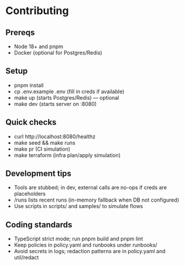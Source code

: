 # Contributing

## Prereqs

- Node 18+ and pnpm
- Docker (optional for Postgres/Redis)

## Setup

- pnpm install
- cp .env.example .env (fill in creds if available)
- make up (starts Postgres/Redis) — optional
- make dev (starts server on :8080)

## Quick checks

- curl http://localhost:8080/healthz
- make seed && make runs
- make pr (CI simulation)
- make terraform (infra plan/apply simulation)

## Development tips

- Tools are stubbed; in dev, external calls are no-ops if creds are placeholders
- /runs lists recent runs (in-memory fallback when DB not configured)
- Use scripts in scripts/ and samples/ to simulate flows

## Coding standards

- TypeScript strict mode; run pnpm build and pnpm lint
- Keep policies in policy.yaml and runbooks under runbooks/
- Avoid secrets in logs; redaction patterns are in policy.yaml and util/redact
